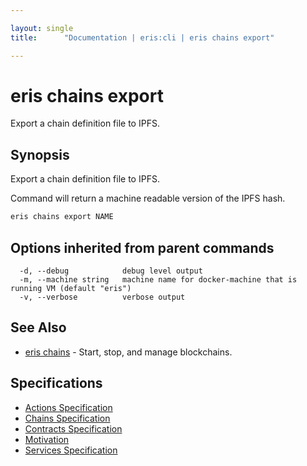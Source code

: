 ```yaml
---

layout: single
title:      "Documentation | eris:cli | eris chains export"

---
```


# eris chains export

Export a chain definition file to IPFS.

## Synopsis

Export a chain definition file to IPFS.

Command will return a machine readable version of the IPFS hash.

```bash
eris chains export NAME
```

## Options inherited from parent commands

```
  -d, --debug            debug level output
  -m, --machine string   machine name for docker-machine that is running VM (default "eris")
  -v, --verbose          verbose output
```

## See Also

* [eris chains](/docs/documentation/cli/0.11.3/eris_chains/)	 - Start, stop, and manage blockchains.

## Specifications

* [Actions Specification](/docs/documentation/cli/0.11.3/actions_specification/)
* [Chains Specification](/docs/documentation/cli/0.11.3/chains_specification/)
* [Contracts Specification](/docs/documentation/cli/0.11.3/contracts_specification/)
* [Motivation](/docs/documentation/cli/0.11.3/motivation/)
* [Services Specification](/docs/documentation/cli/0.11.3/services_specification/)

